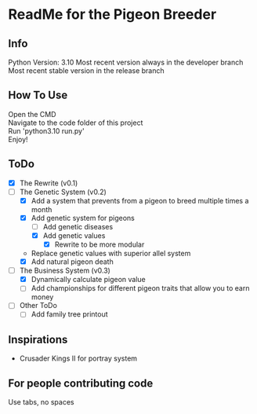 # ReadMe for the Pigeon Breeder
## Info
Python Version: 3.10
Most recent version always in the developer branch  
Most recent stable version in the release branch

## How To Use
Open the CMD  
Navigate to the code folder of this project  
Run 'python3.10 run.py'  
Enjoy!  

## ToDo
- [x] The Rewrite (v0.1)
- [ ] The Genetic System (v0.2)
  - [x] Add a system that prevents from a pigeon to breed multiple times a month
  - [x] Add genetic system for pigeons
	- [ ] Add genetic diseases
	- [x] Add genetic values
	  - [x] Rewrite to be more modular
  - Replace genetic values with superior allel system  
  - [x] Add natural pigeon death
- [ ] The Business System (v0.3)
  - [x] Dynamically calculate pigeon value
  - [ ] Add championships for different pigeon traits that allow you to earn money
- [ ] Other ToDo
  - [ ] Add family tree printout

## Inspirations
- Crusader Kings II for portray system

## For people contributing code
Use tabs, no spaces
